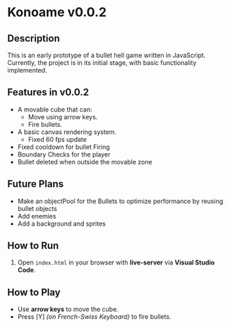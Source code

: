 # Konoame v0.0.2

## Description
This is an early prototype of a bullet hell game written in JavaScript. Currently, the project is in its initial stage, with basic functionality implemented.

## Features in v0.0.2
- A movable cube that can:
  - Move using arrow keys.
  - Fire bullets.
- A basic canvas rendering system.
  - Fixed 60 fps update
- Fixed cooldown for bullet Firing
- Boundary Checks for the player
- Bullet deleted when outside the movable zone

## Future Plans
- Make an objectPool for the Bullets to optimize performance by reusing bullet objects
- Add enemies
- Add a background and sprites 

## How to Run
1. Open `index.html` in your browser with **live-server** via **Visual Studio Code**.

## How to Play
- Use **arrow keys** to move the cube.
- Press [Y] *(on French-Swiss Keyboard)* to fire bullets.
